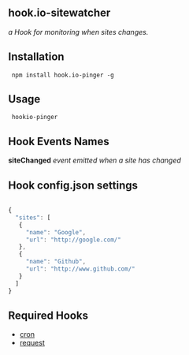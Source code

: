## hook.io-sitewatcher

*a Hook for monitoring when sites changes.*

## Installation

     npm install hook.io-pinger -g

## Usage

     hookio-pinger

## Hook Events Names

**siteChanged** *event emitted when a site has changed*

## Hook config.json settings
``` js

{ 
  "sites": [
   {
     "name": "Google",
     "url": "http://google.com/"
   },
   {
     "name": "Github",
     "url": "http://www.github.com/"
   }
  ]
}

```

## Required Hooks

  - [cron](http://github.com/hookio/cron)
  - [request](http://github.com/hookio/request)

